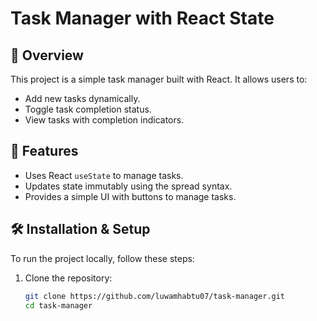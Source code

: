 # Task Manager with React State

## 📌 Overview
This project is a simple task manager built with React. It allows users to:
- Add new tasks dynamically.
- Toggle task completion status.
- View tasks with completion indicators.

## 🚀 Features
- Uses React `useState` to manage tasks.
- Updates state immutably using the spread syntax.
- Provides a simple UI with buttons to manage tasks.

## 🛠️ Installation & Setup
To run the project locally, follow these steps:

1. Clone the repository:
   ```sh
   git clone https://github.com/luwamhabtu07/task-manager.git
   cd task-manager
